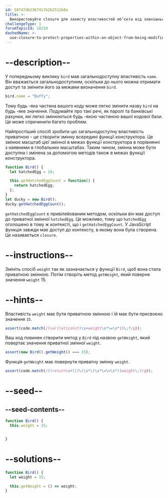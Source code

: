 ```yaml
---
id: 587d7db2367417b2b2512b8a
title: >-
  Використовуйте closure для захисту властивостей об’єкта від зовнішньої модифікації
challengeType: 1
forumTopicId: 18234
dashedName: >-
  use-closure-to-protect-properties-within-an-object-from-being-modified-externally
---
```


# --description--

У попередньому виклику `bird` мав загальнодоступну властивість `name`. Він вважається загальнодоступним, оскільки до нього можна отримати доступ та змінити його за межами визначення `bird`.

```js
bird.name = "Duffy";
```

Тому будь -яка частина вашого коду може легко змінити назву `bird` на будь -яке значення. Подумайте про такі речі, як паролі та банківські рахунки, які легко змінюються будь -якою частиною вашої кодової бази. Це може спричинити багато проблем.

Найпростіший спосіб зробити цю загальнодоступну властивість приватною - це створити змінну всередині функції конструктора. Це змінює масштаб цієї змінної в межах функції конструктора в порівнянні з наявними в глобальних масштабах. Таким чином, змінна може бути доступна і змінена за допомогою методів також в межах функції конструктора.

```js
function Bird() {
  let hatchedEgg = 10;

  this.getHatchedEggCount = function() { 
    return hatchedEgg;
  };
}
let ducky = new Bird();
ducky.getHatchedEggCount();
```

`getHatchedEggCount` є привілейованим методом, оскільки він має доступ до приватної змінної `hatchedEgg`. Це можливо, тому що `hatchedEgg` оголошено в тому ж контексті, що і `getHatchedEggCount`. У JavaScript функція завжди має доступ до контексту, в якому вона була створена. Це називається `closure`.

# --instructions--

Змініть спосіб `weight` так як зазначається у функції `Bird`, щоб вона стала приватною змінною. Потім створіть метод `getWeight`, який поверне значення `weight` 15.

# --hints--

Властивість `weight` має бути приватною змінною і їй має бути присвоєно значення `15`.

```js
assert(code.match(/(var|let|const)\s+weight\s*\=\s*15\;?/g));
```

Ваш код повинен створити метод у `Bird` під назвою `getWeight`, який повертає значення приватної змінної `weight`.

```js
assert(new Bird().getWeight() === 15);
```

Функція `getWeight` має повернути приватну змінну `weight`.

```js
assert(code.match(/((return\s+)|(\(\s*\)\s*\=\>\s*))weight\;?/g));
```

# --seed--

## --seed-contents--

```js
function Bird() {
  this.weight = 15;


}
```

# --solutions--

```js
function Bird() {
  let weight = 15;

  this.getWeight = () => weight;
}
```
